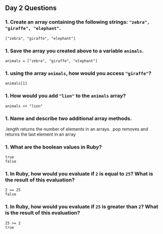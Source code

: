 ## Day 2 Questions

### 1. Create an array containing the following strings: `"zebra", "giraffe", "elephant"`.  
  `["zebra", "giraffe", "elephant"]`

### 1. Save the array you created above to a variable `animals`.    
  `animals = ["zebra", "giraffe", "elephant"]`

### 1. using the array `animals`, how would you access `"giraffe"`?  
  `animals[1]`

### 1. How would you add `"lion"` to the `animals` array?  
  `animals << "lion"`

### 1. Name and describe two additional array methods.  
  .length returns the number of elements in an arrays. 
  .pop removes and returns the last element in an array

### 1. What are the boolean values in Ruby?  
   `true`    
   `false`

### 1. In Ruby, how would you evaluate if `2` is equal to `25`? What is the result of this evaluation?  
  `2 == 25`  
  `false`


### 1. In Ruby, how would you evaluate if `25` is greater than `2`? What is the result of this evaluation?  
`25 >= 2`  
`true`
